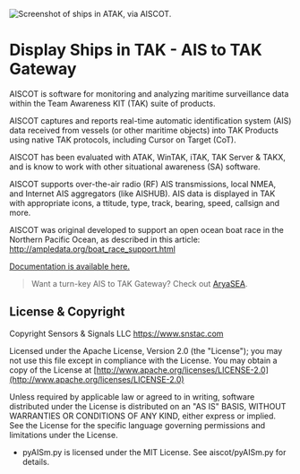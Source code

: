 ![Screenshot of ships in ATAK, via AISCOT.](https://aiscot.readthedocs.io/en/latest/screenshot_1676076870_2962.png)

# Display Ships in TAK - AIS to TAK Gateway 

AISCOT is software for monitoring and analyzing maritime surveillance data within the 
Team Awareness KIT (TAK) suite of products.

AISCOT captures and reports real-time automatic identification system (AIS) data 
received from vessels (or other maritime objects) into TAK Products using native TAK 
protocols, including Cursor on Target (CoT).

AISCOT has been evaluated with ATAK, WinTAK, iTAK, TAK Server & TAKX, and is know to 
work with other situational awareness (SA) software.

AISCOT supports over-the-air radio (RF) AIS transmissions, local NMEA, and Internet 
AIS aggregators (like AISHUB). AIS data is displayed in TAK with appropriate icons, a
ttitude, type, track, bearing, speed, callsign and more.

AISCOT was original developed to support an open ocean boat race in the Northern 
Pacific Ocean, as described in this article: http://ampledata.org/boat_race_support.html

[Documentation is available here.](https://aiscot.rtfd.io)

> Want a turn-key AIS to TAK Gateway? Check out [AryaSEA](https://www.snstac.com/aryasea).

## License & Copyright

Copyright Sensors & Signals LLC https://www.snstac.com

Licensed under the Apache License, Version 2.0 (the "License");
you may not use this file except in compliance with the License.
You may obtain a copy of the License at [http://www.apache.org/licenses/LICENSE-2.0](http://www.apache.org/licenses/LICENSE-2.0)

Unless required by applicable law or agreed to in writing, software
distributed under the License is distributed on an "AS IS" BASIS,
WITHOUT WARRANTIES OR CONDITIONS OF ANY KIND, either express or implied.
See the License for the specific language governing permissions and
limitations under the License.

* pyAISm.py is licensed under the MIT License. See aiscot/pyAISm.py for details.
